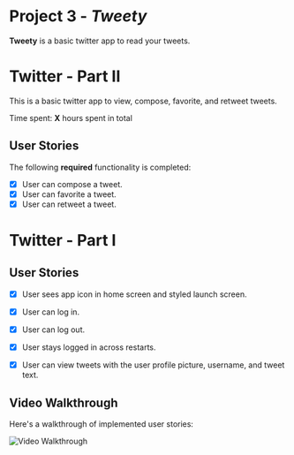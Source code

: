 # Project 3 - *Tweety*

**Tweety** is a basic twitter app to read your tweets.

# Twitter - Part II

This is a basic twitter app to view, compose, favorite, and retweet tweets.

Time spent: **X** hours spent in total

## User Stories

The following **required** functionality is completed:

- [x] User can compose a tweet.
- [x] User can favorite a tweet.
- [x] User can retweet a tweet.

# Twitter - Part I

## User Stories

- [x] User sees app icon in home screen and styled launch screen.
- [x] User can log in.
- [x] User can log out.
- [x] User stays logged in across restarts.
- [x] User can view tweets with the user profile picture, username, and tweet text.



## Video Walkthrough

Here's a walkthrough of implemented user stories:

<img src='https://media.giphy.com/media/3kqurGppTE7dNGbMUp/giphy.gif' title='Video Walkthrough' width='' alt='Video Walkthrough' />

